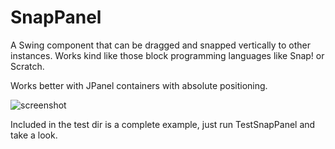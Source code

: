 # SnapPanel
A Swing component that can be dragged and snapped vertically to other instances. Works kind like those block programming languages like Snap! or Scratch. 

Works better with JPanel containers with absolute positioning.

![screenshot](https://user-images.githubusercontent.com/2278103/231678640-aa9813b3-31f2-4187-a4b4-3fe4bc161a4d.png)

Included in the test dir is a complete example, just run TestSnapPanel and take a look.
